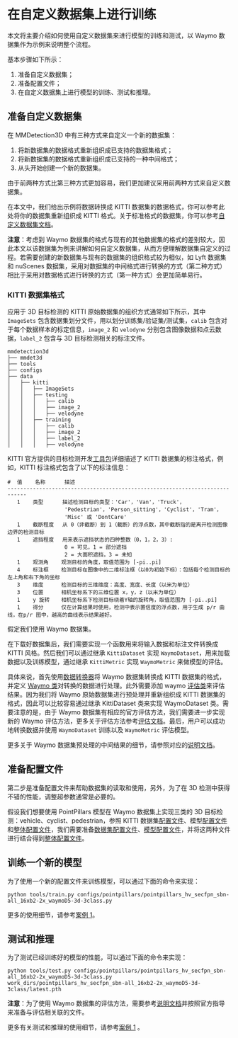 # 在自定义数据集上进行训练

本文将主要介绍如何使用自定义数据集来进行模型的训练和测试，以 Waymo 数据集作为示例来说明整个流程。

基本步骤如下所示：

1. 准备自定义数据集；
2. 准备配置文件；
3. 在自定义数据集上进行模型的训练、测试和推理。

## 准备自定义数据集

在 MMDetection3D 中有三种方式来自定义一个新的数据集：

1. 将新数据集的数据格式重新组织成已支持的数据集格式；
2. 将新数据集的数据格式重新组织成已支持的一种中间格式；
3. 从头开始创建一个新的数据集。

由于前两种方式比第三种方式更加容易，我们更加建议采用前两种方式来自定义数据集。

在本文中，我们给出示例将数据转换成 KITTI 数据集的数据格式，你可以参考此处将你的数据集重新组织成 KITTI 格式。关于标准格式的数据集，你可以参考[自定义数据集文档](https://github.com/open-mmlab/mmdetection3d/blob/dev-1.x/docs/zh_cn/advanced_guides/customize_dataset.md)。

**注意**：考虑到 Waymo 数据集的格式与现有的其他数据集的格式的差别较大，因此本文以该数据集为例来讲解如何自定义数据集，从而方便理解数据集自定义的过程。若需要创建的新数据集与现有的数据集的组织格式较为相似，如 Lyft 数据集和 nuScenes 数据集，采用对数据集的中间格式进行转换的方式（第二种方式）相比于采用对数据格式进行转换的方式（第一种方式）会更加简单易行。

### KITTI 数据集格式

应用于 3D 目标检测的 KITTI 原始数据集的组织方式通常如下所示，其中 `ImageSets` 包含数据集划分文件，用以划分训练集/验证集/测试集，`calib` 包含对于每个数据样本的标定信息，`image_2` 和 `velodyne` 分别包含图像数据和点云数据，`label_2` 包含与 3D 目标检测相关的标注文件。

```
mmdetection3d
├── mmdet3d
├── tools
├── configs
├── data
│   ├── kitti
│   │   ├── ImageSets
│   │   ├── testing
│   │   │   ├── calib
│   │   │   ├── image_2
│   │   │   ├── velodyne
│   │   ├── training
│   │   │   ├── calib
│   │   │   ├── image_2
│   │   │   ├── label_2
│   │   │   ├── velodyne
```

KITTI 官方提供的目标检测开发[工具包](https://s3.eu-central-1.amazonaws.com/avg-kitti/devkit_object.zip)详细描述了 KITTI 数据集的标注格式，例如，KITTI 标注格式包含了以下的标注信息：

```
#  值    名称      描述
----------------------------------------------------------------------------
   1    类型      描述检测目标的类型：'Car'，'Van'，'Truck'，
                  'Pedestrian'，'Person_sitting'，'Cyclist'，'Tram'，
                  'Misc' 或 'DontCare'
   1    截断程度　 从 0（非截断）到 1（截断）的浮点数，其中截断指的是离开检测图像边界的检测目标
   1    遮挡程度　 用来表示遮挡状态的四种整数（0，1，2，3）:
                  0 = 可见，1 = 部分遮挡
                  2 = 大面积遮挡，3 = 未知
   1    观测角    观测目标的角度，取值范围为 [-pi..pi]
   4    标注框    检测目标在图像中的二维标注框（以0为初始下标）：包括每个检测目标的左上角和右下角的坐标
   3    维度　    检测目标的三维维度：高度、宽度、长度（以米为单位）
   3    位置　    相机坐标系下的三维位置 x，y，z（以米为单位）
   1    y 旋转　  相机坐标系下检测目标绕着Y轴的旋转角，取值范围为 [-pi..pi]
   1    得分　    仅在计算结果时使用，检测中表示置信度的浮点数，用于生成 p/r 曲线，在p/r 图中，越高的曲线表示结果越好。
```

假定我们使用 Waymo 数据集。

在下载好数据集后，我们需要实现一个函数用来将输入数据和标注文件转换成 KITTI 风格。然后我们可以通过继承 `KittiDataset` 实现 `WaymoDataset`，用来加载数据以及训练模型，通过继承 `KittiMetric` 实现 `WaymoMetric` 来做模型的评估。

具体来说，首先使用[数据转换器](https://github.com/open-mmlab/mmdetection3d/blob/dev-1.x/tools/dataset_converters/waymo_converter.py)将 Waymo 数据集转换成 KITTI 数据集的格式，并定义 [Waymo 类](https://github.com/open-mmlab/mmdetection3d/blob/dev-1.x/mmdet3d/datasets/waymo_dataset.py)对转换的数据进行处理。此外需要添加 waymo [评估类](https://github.com/open-mmlab/mmdetection3d/blob/dev-1.x/mmdet3d/evaluation/metrics/waymo_metric.py)来评估结果。因为我们将 Waymo 原始数据集进行预处理并重新组织成 KITTI 数据集的格式，因此可以比较容易通过继承 KittiDataset 类来实现 WaymoDataset 类。需要注意的是，由于 Waymo 数据集有相应的官方评估方法，我们需要进一步实现新的 Waymo 评估方法，更多关于评估方法参考[评估文档](https://github.com/open-mmlab/mmengine/blob/main/docs/en/tutorials/metric_and_evaluator.md)。最后，用户可以成功地转换数据并使用 `WaymoDataset` 训练以及 `WaymoMetric` 评估模型。

更多关于 Waymo 数据集预处理的中间结果的细节，请参照对应的[说明文档](https://mmdetection3d.readthedocs.io/zh_CN/latest/datasets/waymo_det.html)。

## 准备配置文件

第二步是准备配置文件来帮助数据集的读取和使用，另外，为了在 3D 检测中获得不错的性能，调整超参数通常是必要的。

假设我们想要使用 PointPillars 模型在 Waymo 数据集上实现三类的 3D 目标检测：vehicle、cyclist、pedestrian，参照 KITTI 数据集[配置文件](https://github.com/open-mmlab/mmdetection3d/blob/dev-1.x/configs/_base_/datasets/kitti-3d-3class.py)、模型[配置文件](https://github.com/open-mmlab/mmdetection3d/blob/dev-1.x/configs/_base_/models/pointpillars_hv_secfpn_kitti.py)和[整体配置文件](https://github.com/open-mmlab/mmdetection3d/blob/dev-1.x/configs/pointpillars/pointpillars_hv_secfpn_8xb6-160e_kitti-3d-3class.py)，我们需要准备[数据集配置文件](https://github.com/open-mmlab/mmdetection3d/blob/dev-1.x/configs/_base_/datasets/waymoD5-3d-3class.py)、[模型配置文件](https://github.com/open-mmlab/mmdetection3d/blob/dev-1.x/configs/_base_/models/pointpillars_hv_secfpn_waymo.py)，并将这两种文件进行结合得到[整体配置文件](https://github.com/open-mmlab/mmdetection3d/blob/dev-1.x/configs/pointpillars/pointpillars_hv_secfpn_sbn-all_16xb2-2x_waymoD5-3d-3class.py)。

## 训练一个新的模型

为了使用一个新的配置文件来训练模型，可以通过下面的命令来实现：

```shell
python tools/train.py configs/pointpillars/pointpillars_hv_secfpn_sbn-all_16xb2-2x_waymoD5-3d-3class.py
```

更多的使用细节，请参考[案例 1](https://mmdetection3d.readthedocs.io/zh_CN/latest/1_exist_data_model.html)。

## 测试和推理

为了测试已经训练好的模型的性能，可以通过下面的命令来实现：

```shell
python tools/test.py configs/pointpillars/pointpillars_hv_secfpn_sbn-all_16xb2-2x_waymoD5-3d-3class.py work_dirs/pointpillars_hv_secfpn_sbn-all_16xb2-2x_waymoD5-3d-3class/latest.pth
```

**注意**：为了使用 Waymo 数据集的评估方法，需要参考[说明文档](https://mmdetection3d.readthedocs.io/zh_CN/latest/datasets/waymo_det.html)并按照官方指导来准备与评估相关联的文件。

更多有关测试和推理的使用细节，请参考[案例 1](https://mmdetection3d.readthedocs.io/zh_CN/latest/1_exist_data_model.html) 。
